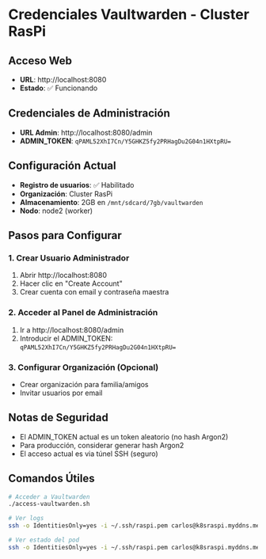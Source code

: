 # Credenciales Vaultwarden - Cluster RasPi

## Acceso Web
- **URL**: http://localhost:8080
- **Estado**: ✅ Funcionando

## Credenciales de Administración
- **URL Admin**: http://localhost:8080/admin
- **ADMIN_TOKEN**: `qPAML52XhI7Cn/Y5GHKZ5fy2PRHagDu2G04n1HXtpRU=`

## Configuración Actual
- **Registro de usuarios**: ✅ Habilitado
- **Organización**: Cluster RasPi
- **Almacenamiento**: 2GB en `/mnt/sdcard/7gb/vaultwarden`
- **Nodo**: node2 (worker)

## Pasos para Configurar

### 1. Crear Usuario Administrador
1. Abrir http://localhost:8080
2. Hacer clic en "Create Account"
3. Crear cuenta con email y contraseña maestra

### 2. Acceder al Panel de Administración
1. Ir a http://localhost:8080/admin
2. Introducir el ADMIN_TOKEN: `qPAML52XhI7Cn/Y5GHKZ5fy2PRHagDu2G04n1HXtpRU=`

### 3. Configurar Organización (Opcional)
- Crear organización para familia/amigos
- Invitar usuarios por email

## Notas de Seguridad
- El ADMIN_TOKEN actual es un token aleatorio (no hash Argon2)
- Para producción, considerar generar hash Argon2
- El acceso actual es via túnel SSH (seguro)

## Comandos Útiles
```bash
# Acceder a Vaultwarden
./access-vaultwarden.sh

# Ver logs
ssh -o IdentitiesOnly=yes -i ~/.ssh/raspi.pem carlos@k8sraspi.myddns.me -p 5022 "kubectl logs -n vaultwarden deployment/vaultwarden"

# Ver estado del pod
ssh -o IdentitiesOnly=yes -i ~/.ssh/raspi.pem carlos@k8sraspi.myddns.me -p 5022 "kubectl get pods -n vaultwarden"
```
